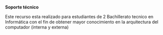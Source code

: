 **Soporte técnico**

Este recurso esta realizado para estudiantes de 2 Bachillerato tecnico en Informática con el fin de obtener mayor conocimiento en la arquitectura del computador (interna y externa)

